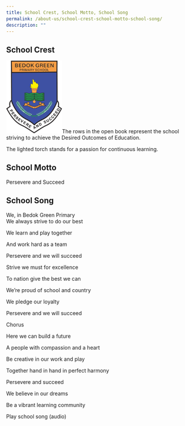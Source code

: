 ```yaml
---
title: School Crest, School Motto, School Song
permalink: /about-us/school-crest-school-motto-school-song/
description: ""
---
```

School Crest
------------

<img src="/images/School%20Crest%20High%20Resolution.png"  
style="width:30%">The rows in the open book represent the school striving to achieve the Desired Outcomes of Education.

The lighted torch stands for a passion for continuous learning.

School Motto
------------

Persevere and Succeed  

School Song
-----------

We, in Bedok Green Primary  <br>
We always strive to do our best   

We learn and play together

And work hard as a team

Persevere and we will succeed

Strive we must for excellence

To nation give the best we can

We’re proud of school and country

We pledge our loyalty

Persevere and we will succeed

Chorus

Here we can build a future

A people with compassion and a heart

Be creative in our work and play

Together hand in hand in perfect harmony

Persevere and succeed

We believe in our dreams

Be a vibrant learning community

  

Play school song (audio)
